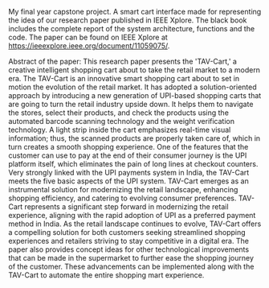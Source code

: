 My final year capstone project. A smart cart interface made for representing the idea of our research paper published in IEEE Xplore. The black book includes the complete report of the system architecture, functions and the code. The paper can be found on IEEE Xplore at https://ieeexplore.ieee.org/document/11059075/. 

Abstract of the paper:
This research paper presents the 'TAV-Cart,' a creative intelligent shopping cart about to take the retail market to a modern era. The TAV-Cart is an innovative smart shopping cart about to set in motion the evolution of the retail market. It has adopted a solution-oriented approach by introducing a new generation of UPI-based shopping carts that are going to turn the retail industry upside down. It helps them to navigate the stores, select their products, and check the products using the automated barcode scanning technology and the weight verification technology. A light strip inside the cart emphasizes real-time visual information; thus, the scanned products are properly taken care of, which in turn creates a smooth shopping experience. One of the features that the customer can use to pay at the end of their consumer journey is the UPI platform itself, which eliminates the pain of long lines at checkout counters. Very strongly linked with the UPI payments system in India, the TAV-Cart meets the five basic aspects of the UPI system. TAV-Cart emerges as an instrumental solution for modernizing the retail landscape, enhancing shopping efficiency, and catering to evolving consumer preferences. TAV-Cart represents a significant step forward in modernizing the retail experience, aligning with the rapid adoption of UPI as a preferred payment method in India. As the retail landscape continues to evolve, TAV-Cart offers a compelling solution for both customers seeking streamlined shopping experiences and retailers striving to stay competitive in a digital era. The paper also provides concept ideas for other technological improvements that can be made in the supermarket to further ease the shopping journey of the customer. These advancements can be implemented along with the TAV-Cart to automate the entire shopping mart experience.
